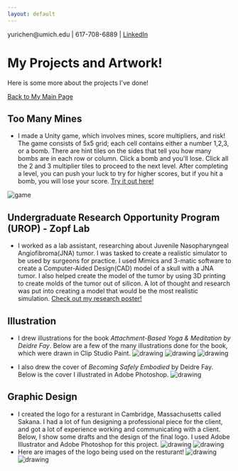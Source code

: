 ```yaml
---
layout: default
---
```

<html><body> 
<p> yurichen@umich.edu | 617-708-6889 | <a href="https://www.linkedin.com/in/yuri-chen-4b4ba61a3/"> LinkedIn </a> </p>
</body></html>
 

<!--Text can be **bold**, _italic_, or ~~strikethrough~~.

[Resume](./another-page.html).
-->

# My Projects and Artwork!

Here is some more about the projects I've done!

[Back to My Main Page](index.md)

<!--
## Header 2


 This is a blockquote following a header.
 When something is important enough, you do it even if the odds are not in your favor.
-->

<!--### Header 3

```js
 Javascript code with syntax highlighting.
var fun = function lang(l) {
  dateformat.i18n = require('./lang/' + l)
  return true;
}
```

```ruby
# Ruby code with syntax highlighting
GitHubPages::Dependencies.gems.each do |gem, version|
  s.add_dependency(gem, "= #{version}")
end
```
-->

<!--
##### Header 5

1.  This is an ordered list following a header.
2.  This is an ordered list following a header.
3.  This is an ordered list following a header.

###### Header 6

| head1        | head two          | three |
|:-------------|:------------------|:------|
| ok           | good swedish fish | nice  |
| out of stock | good and plenty   | nice  |
| ok           | good `oreos`      | hmm   |
| ok           | good `zoute` drop | yumm  |

### There's a horizontal rule below this.

* * *

### Here is an unordered list:

*   Item foo
*   Item bar
*   Item baz
*   Item zip

### And an ordered list:

1.  Item one
1.  Item two
1.  Item three
1.  Item four
-->

## Too Many Mines
- I made a Unity game, which involves mines, score multipliers, and risk! The game consists of 5x5 grid; each cell contains either a number 1,2,3, or a bomb. There are hint tiles on the sides that tell you how many bombs are in each row or column. Click a bomb and you'll lose. Click all the 2 and 3 multiplier tiles to proceed to the next level. After completing a level, you can push your luck to try for higher scores, but if you hit a bomb, you will lose your score. <a href="https://chiis.itch.io/too-many-mines"> Try it out here!</a>

![game](lost.png)

## Undergraduate Research Opportunity Program (UROP) - Zopf Lab
- I worked as a lab assistant, researching about Juvenile Nasopharyngeal Angiofibroma(JNA) tumor. I was tasked to create a realistic simulator to be used by surgeons for practice. I used Mimics and 3-matic software to create a Computer-Aided Design(CAD) model of a skull with a JNA tumor. I also helped create the model of the tumor by using 3D printing to create molds of the tumor out of silicon. A lot of thought and research was put into creating a model that would be the most realistic simulation. <a href="https://github.com/yurichen17/yurichen17.github.io/blob/main/updated%20urop%20poster%202020%20(1).pdf" download="UROP-Yuri_Chen">Check out my research poster!</a>

## Illustration
- I drew illustrations for the book _Attachment-Based Yoga & Meditation by Deidre Fay_. Below are a few of the many illustrations done for the book, which were drawn in Clip Studio Paint.
  ![drawing](anjalimundra1.jpg)
  ![drawing](anjalimundra2.jpg)
  ![drawing](seatedtwist1.jpg)

- I also drew the cover of _Becoming Safely Embodied_ by Deidre Fay. Below is the cover I illustrated in Adobe Photoshop.
  ![drawing](becoming_safely_embodied_final.jpg)
## Graphic Design
- I created the logo for a resturant in Cambridge, Massachusetts called Sakana. I had a lot of fun designing a professional piece for the client, and got a lot of experience working and communicating with a client. Below, I show some drafts and the design of the final logo. I used Adobe Illustrator and Adobe Photoshop for this project.
 ![drawing](sakana_logo_drafts.png)
 ![drawing](sakana_final.png)
- Here are images of the logo being used on the resturant!
 ![drawing](IMG_3429.jfif)
 ![drawing](IMG_3430.jfif)

<!--
  
  - level 2 item
    - level 3 item
    - level 3 item
- level 1 item
  - level 2 item
  - level 2 item
  - level 2 item
- level 1 item
  - level 2 item
  - level 2 item
- level 1 item

### Small image

![Octocat](https://github.githubassets.com/images/icons/emoji/octocat.png)

### Large image

![Branching](https://guides.github.com/activities/hello-world/branching.png)


### Definition lists can be used with HTML syntax.

<dl>
<dt>Name</dt>
<dd>Godzilla</dd>
<dt>Born</dt>
<dd>1952</dd>
<dt>Birthplace</dt>
<dd>Japan</dd>
<dt>Color</dt>
<dd>Green</dd>
</dl>

```
Long, single-line code blocks should not wrap. They should horizontally scroll if they are too long. This line should be long enough to demonstrate this.
```

```
The final element.
```
-->


